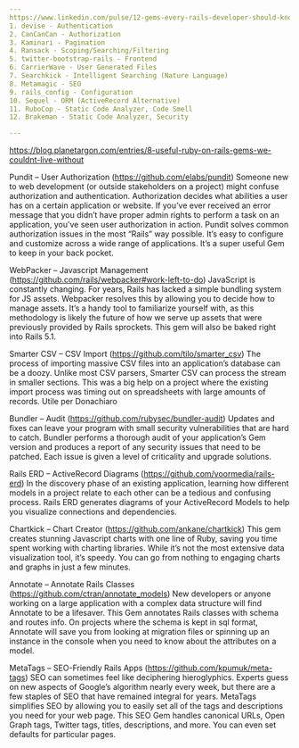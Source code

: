 ```yaml
---
https://www.linkedin.com/pulse/12-gems-every-rails-developer-should-know-2016-stayman-hou
1. devise - Authentication
2. CanCanCan - Authorization
3. Kaminari - Pagination
4. Ransack - Scoping/Searching/Filtering
5. twitter-bootstrap-rails - Frontend
6. CarrierWave - User Generated Files
7. Searchkick - Intelligent Searching (Nature Language)
8. Metamagic - SEO
9. rails_config - Configuration
10. Sequel - ORM (ActiveRecord Alternative)
11. RuboCop - Static Code Analyzer, Code Smell
12. Brakeman - Static Code Analyzer, Security

---
```

https://blog.planetargon.com/entries/8-useful-ruby-on-rails-gems-we-couldnt-live-without


Pundit – User Authorization (https://github.com/elabs/pundit)
Someone new to web development (or outside stakeholders on a project) might confuse authorization and authentication. Authorization decides what abilities a user has on a certain application or website. If you’ve ever received an error message that you didn’t have proper admin rights to perform a task on an application, you’ve seen user authorization in action.
Pundit solves common authorization issues in the most “Rails” way possible. It’s easy to configure and customize across a wide range of applications. It’s a super useful Gem to keep in your back pocket.

WebPacker – Javascript Management (https://github.com/rails/webpacker#work-left-to-do)
JavaScript is constantly changing. For years, Rails has lacked a simple bundling system for JS assets. Webpacker resolves this by allowing you to decide how to manage assets. It’s a handy tool to familiarize yourself with, as this methodology is likely the future of how we serve up assets that were previously provided by Rails sprockets. This gem will also be baked right into Rails 5.1.

Smarter CSV – CSV Import (https://github.com/tilo/smarter_csv)
The process of importing massive CSV files into an application’s database can be a doozy. Unlike most CSV parsers, Smarter CSV can process the stream in smaller sections. This was a big help on a project where the existing import process was timing out on spreadsheets with large amounts of records.
Utile per Donachiaro

Bundler – Audit (https://github.com/rubysec/bundler-audit)
Updates and fixes can leave your program with small security vulnerabilities that are hard to catch. Bundler performs a thorough audit of your application’s Gem version and produces a report of any security issues that need to be patched. Each issue is given a level of criticality and upgrade solutions.

Rails ERD – ActiveRecord Diagrams (https://github.com/voormedia/rails-erd)
In the discovery phase of an existing application, learning how different models in a project relate to each other can be a tedious and confusing process. Rails ERD generates diagrams of your ActiveRecord Models to help you visualize connections and dependencies.

Chartkick – Chart Creator (https://github.com/ankane/chartkick)
This gem creates stunning Javascript charts with one line of Ruby, saving you time spent working with charting libraries. While it’s not the most extensive data visualization tool, it’s speedy. You can go from nothing to engaging charts and graphs in just a few minutes.

Annotate – Annotate Rails Classes (https://github.com/ctran/annotate_models)
New developers or anyone working on a large application with a complex data structure will find Annotate to be a lifesaver. This Gem annotates Rails classes with schema and routes info. On projects where the schema is kept in sql format, Annotate will save you from looking at migration files or spinning up an instance in the console when you need to know about the attributes on a model.

MetaTags – SEO-Friendly Rails Apps (https://github.com/kpumuk/meta-tags)
SEO can sometimes feel like deciphering hieroglyphics. Experts guess on new aspects of Google’s algorithm nearly every week, but there are a few staples of SEO that have remained integral for years. MetaTags simplifies SEO by allowing you to easily set all of the tags and descriptions you need for your web page.
This SEO Gem handles canonical URLs, Open Graph tags, Twitter tags, titles, descriptions, and more. You can even set defaults for particular pages.
